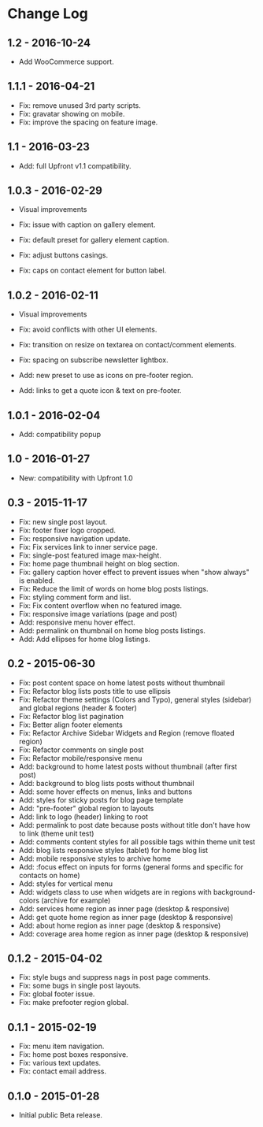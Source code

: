 Change Log
============


1.2 - 2016-10-24
-------------------------------------------------------------------------------
- Add WooCommerce support.

1.1.1 - 2016-04-21
-------------------------------------------------------------------------------
- Fix: remove unused 3rd party scripts.
- Fix: gravatar showing on mobile.
- Fix: improve the spacing on feature image.

1.1 - 2016-03-23
-------------------------------------------------------------------------------
- Add: full Upfront v1.1 compatibility.

1.0.3 - 2016-02-29
-------------------------------------------------------------------------------
- Visual improvements

- Fix: issue with caption on gallery element.
- Fix: default preset for gallery element caption.
- Fix: adjust buttons casings.
- Fix: caps on contact element for button label.

1.0.2 - 2016-02-11
-------------------------------------------------------------------------------
- Visual improvements

- Fix: avoid conflicts with other UI elements.
- Fix: transition on resize on textarea on contact/comment elements.
- Fix: spacing on subscribe newsletter lightbox.
- Add: new preset to use as icons on pre-footer region.
- Add: links to get a quote icon & text on pre-footer.

1.0.1 - 2016-02-04
-------------------------------------------------------------------------------
- Add: compatibility popup

1.0 - 2016-01-27
-------------------------------------------------------------------------------
- New: compatibility with Upfront 1.0

0.3 - 2015-11-17
-------------------------------------------------------------------------------
- Fix: new single post layout.
- Fix: footer fixer logo cropped.
- Fix: responsive navigation update.
- Fix: Fix services link to inner service page.
- Fix: single-post featured image max-height.
- Fix: home page thumbnail height on blog section.
- Fix: gallery caption hover effect to prevent issues when "show always" is enabled.
- Fix: Reduce the limit of words on home blog posts listings.
- Fix: styling comment form and list.
- Fix: Fix content overflow when no featured image.
- Fix: responsive image variations (page and post)
- Add: responsive menu hover effect.
- Add: permalink on thumbnail on home blog posts listings.
- Add: Add ellipses for home blog listings.

0.2 - 2015-06-30
-------------------------------------------------------------------------------
- Fix: post content space on home latest posts without thumbnail
- Fix: Refactor blog lists posts title to use ellipsis
- Fix: Refactor theme settings (Colors and Typo), general styles (sidebar) and global regions (header & footer)
- Fix: Refactor blog list pagination
- Fix: Better align footer elements
- Fix: Refactor Archive Sidebar Widgets and Region (remove floated region)
- Fix: Refactor comments on single post
- Fix: Refactor mobile/responsive menu
- Add: background to home latest posts without thumbnail (after first post)
- Add: background to blog lists posts without thumbnail
- Add: some hover effects on menus, links and buttons
- Add: styles for sticky posts for blog page template
- Add: "pre-footer" global region to layouts
- Add: link to logo (header) linking to root
- Add: permalink to post date because posts without title don't have how to link (theme unit test)
- Add: comments content styles for all possible tags within theme unit test
- Add: blog lists responsive styles (tablet) for home blog list
- Add: mobile responsive styles to archive home
- Add: :focus effect on inputs for forms (general forms and specific for contacts on home)
- Add: styles for vertical menu
- Add: widgets class to use when widgets are in regions with background-colors (archive for example)
- Add: services home region as inner page (desktop & responsive)
- Add: get quote home region as inner page (desktop & responsive)
- Add: about home region as inner page (desktop & responsive)
- Add: coverage area home region as inner page (desktop & responsive)

0.1.2 - 2015-04-02
-------------------------------------------------------------------------------
- Fix: style bugs and suppress nags in post page comments.
- Fix: some bugs in single post layouts.
- Fix: global footer issue.
- Fix: make prefooter region global.

0.1.1 - 2015-02-19
-------------------------------------------------------------------------------
- Fix: menu item navigation.
- Fix: home post boxes responsive.
- Fix: various text updates.
- Fix: contact email address.

0.1.0 - 2015-01-28
-------------------------------------------------------------------------------
- Initial public Beta release.
